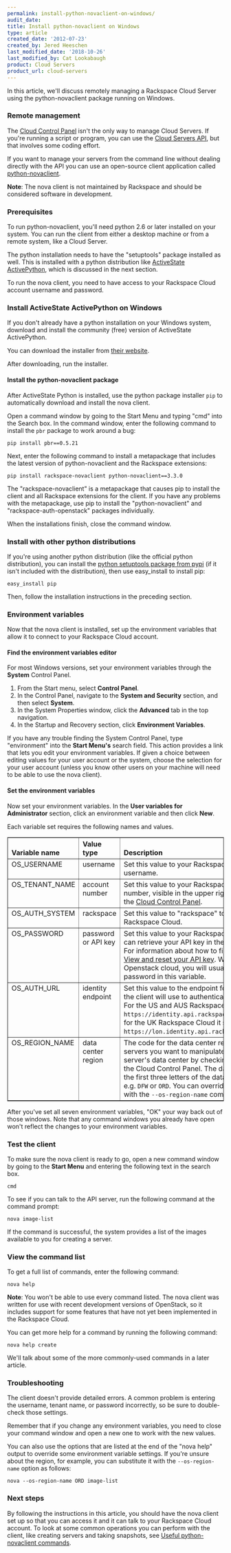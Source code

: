 ```yaml
---
permalink: install-python-novaclient-on-windows/
audit_date:
title: Install python-novaclient on Windows
type: article
created_date: '2012-07-23'
created_by: Jered Heeschen
last_modified_date: '2018-10-26'
last_modified_by: Cat Lookabaugh
product: Cloud Servers
product_url: cloud-servers
---
```


In this article, we'll discuss remotely managing a Rackspace Cloud Server using the
python-novaclient package running on Windows.

### Remote management

The [Cloud Control Panel](https://login.rackspace.com) isn't the only way to
manage Cloud Servers. If you're running a script or program, you can use the
[Cloud Servers API](https://docs.rackspace.com/docs/cloud-servers/v2/developer-guide/),
but that involves some coding effort.

If you want to manage your servers from the command line without dealing directly with the
API you can use an open-source client application called [python-novaclient](https://pypi.python.org/pypi/python-novaclient/).

**Note**: The nova client is not maintained by Rackspace and should be considered software
in development.

### Prerequisites

To run python-novaclient, you'll need python 2.6 or later installed on your system.  You can
run the client from either a desktop machine or from a remote system, like a Cloud Server.

The python installation needs to have the "setuptools" package installed as well. This
is installed with a python distribution like
[ActiveState ActivePython](https://www.activestate.com/activepython/downloads), which is
discussed in the next section.

To run the nova client, you need to have access to your Rackspace Cloud account username
and password.

### Install ActiveState ActivePython on Windows

If you don't already have a python installation on your Windows system, download
and install the community (free) version of ActiveState ActivePython.

You can download the installer from [their website](https://www.activestate.com/activepython/downloads).

After downloading, run the installer.

#### Install the python-novaclient package

After ActiveState Python is installed, use the python package installer `pip` to
automatically download and install the nova client.

Open a command window by going to the Start Menu and typing "cmd" into the Search box. In
the command window, enter the following command to install the `pbr` package to work around a
bug:

    pip install pbr==0.5.21

Next, enter the following command to install a metapackage that includes the latest version
of python-novaclient and the Rackspace extensions:

    pip install rackspace-novaclient python-novaclient==3.3.0

The "rackspace-novaclient" is a metapackage that causes pip to install the client and all
Rackspace extensions for the client. If you have any problems with the metapackage,
use pip to install the "python-novaclient" and "rackspace-auth-openstack" packages
individually.

When the installations finish, close the command window.

### Install with other python distributions

If you're using another python distribution (like the official python distribution), you
can install the [python setuptools package from pypi](https://pypi.python.org/pypi/setuptools)
(if it isn't included with the distribution), then use easy_install to install pip:

    easy_install pip

Then, follow the installation instructions in the preceding section.

### Environment variables

Now that the nova client is installed, set up the environment variables that
allow it to connect to your Rackspace Cloud account.

#### Find the environment variables editor

For most Windows versions, set your environment variables through the
**System** Control Panel.

1. From the Start menu, select **Control Panel**.
2. In the Control Panel, navigate to the **System and Security** section, and then select **System**.
3. In the System Properties window, click the **Advanced** tab in the top navigation.
4. In the Startup and Recovery section, click **Environment Variables**.

If you have any trouble finding the System Control Panel, type "environment"
into the **Start Menu's** search field. This action provides a link that lets you edit your environment
variables. If given a choice between editing values for your user account or the system,
choose the selection for your user account (unless you know other users on your machine will
need to be able to use the nova client).

#### Set the environment variables

Now set your environment variables. In the **User variables for Administrator** section,
click an environment variable and then click **New**.

Each variable set requires the following names and values.

<table cellpadding="4" cellspacing="0" summary="" id="reference_1bw_3xy_cg__properties_1bm_kxy_cg" border="1" class="simpletable properties"><tr class="sthead prophead">
<th valign="bottom" align="left" id="d26e245" class="stentry proptypehd">Variable name</th>
<th valign="bottom" align="left" id="d26e248" class="stentry propvaluehd">Value type</th>
<th valign="bottom" align="left" id="d26e251" class="stentry propdeschd">Description</th>
</tr><tr class="strow property">
<td valign="top" headers="d26e245" class="stentry proptype">OS_USERNAME</td>
<td valign="top" headers="d26e248" class="stentry propvalue">username</td>
<td valign="top" headers="d26e251" class="stentry propdesc">Set this value to your Rackspace Cloud account username.</td>
</tr>
<tr class="strow property">
<td valign="top" headers="d26e245" class="stentry proptype">OS_TENANT_NAME</td>
<td valign="top" headers="d26e248" class="stentry propvalue">account number</td>
<td valign="top" headers="d26e251" class="stentry propdesc">Set this value to your Rackspace Cloud account number, visible in the upper right when logged in to the <a href="https://login.rackspace.com">Cloud Control Panel</a>.</td>
</tr>
<tr class="strow property">
<td valign="top" headers="d26e245" class="stentry proptype">OS_AUTH_SYSTEM</td>
<td valign="top" headers="d26e248" class="stentry propvalue">rackspace</td>
<td valign="top" headers="d26e251" class="stentry propdesc">Set this value to "rackspace" to connect to the Rackspace Cloud.</td>
</tr>
<tr class="strow property">
<td valign="top" headers="d26e245" class="stentry proptype">OS_PASSWORD</td>
<td valign="top" headers="d26e248" class="stentry propvalue">password or API key</td>
<td valign="top" headers="d26e251" class="stentry propdesc">Set this value to your Rackspace Cloud API key. You can retrieve your API key in
          the Cloud Control Panel. For information about how to find your API key, see <a href="/support/how-to/view-and-reset-your-api-key">View and reset your API key</a>. With a non-Rackspace Openstack cloud, you will usually put the account password in this variable.</td>
</tr>
<tr class="strow property">
<td valign="top" headers="d26e245" class="stentry proptype">OS_AUTH_URL</td>
<td valign="top" headers="d26e248" class="stentry propvalue">identity endpoint</td>
<td valign="top" headers="d26e251" class="stentry propdesc">Set this value to the endpoint for the identity service the client will use to
          authenticate for API operations. For the US and AUS Rackspace Cloud that should be
            <code>https://identity.api.rackspacecloud.com/v2.0/</code>, and for the UK Rackspace
          Cloud it should be <code>https://lon.identity.api.rackspacecloud.com/v2.0/</code>. </td>
</tr>
<tr class="strow property">
<td valign="top" headers="d26e245" class="stentry proptype">OS_REGION_NAME</td>
<td valign="top" headers="d26e248" class="stentry propvalue">data center region</td>
<td valign="top" headers="d26e251" class="stentry propdesc">The code for the data center region containing the servers you want to manipulate.
          You can check your server's data center by checking its details screen in the Cloud Control
          Panel. The data center code is just the first three letters of the data center's identifier;
          e.g. <code>DFW</code> or <code>ORD</code>. You can override the region setting
          with the <code>--os-region-name</code> command-line option.</td>
</tr>
</table>

After you've set all seven environment variables, "OK" your way back out of those
windows.  Note that any command windows you already have open won't reflect the
changes to your environment variables.

### Test the client

To make sure the nova client is ready to go, open a new command
window by going to the **Start Menu** and entering the following text in the search box.

    cmd

To see if you can talk to the API server, run the following command at the command prompt:

    nova image-list

If the command is successful, the system provides a list of the images available
to you for creating a server.

### View the command list

To get a full list of commands, enter the following command:

    nova help

**Note**: You won't be able to use every command listed.  The nova client was
written for use with recent development versions of OpenStack, so it includes support for
some features that have not yet been implemented in the Rackspace Cloud.

You can get more help for a command by running the following command:

    nova help create

We'll talk about some of the more commonly-used commands in a later article.

### Troubleshooting

The client doesn't provide detailed errors.  A common problem is entering the username,
tenant name, or password incorrectly, so be sure to double-check those settings.

Remember that if you change any environment variables, you need to close your command
window and open a new one to work with the new values.

You can also use the options that are listed at the end of the "nova help" output to override
some environment variable settings.  If you're unsure about the region, for example, you can
substitute it with the `--os-region-name` option as follows:

    nova --os-region-name ORD image-list

### Next steps

By following the instructions in this article, you should have the nova client
set up so that you can access it and it can talk to your Rackspace Cloud account.
To look at some common operations you can perform with the client, like creating
servers and taking snapshots, see
[Useful python-novaclient commands](/support/how-to/useful-python-novaclient-commands).
